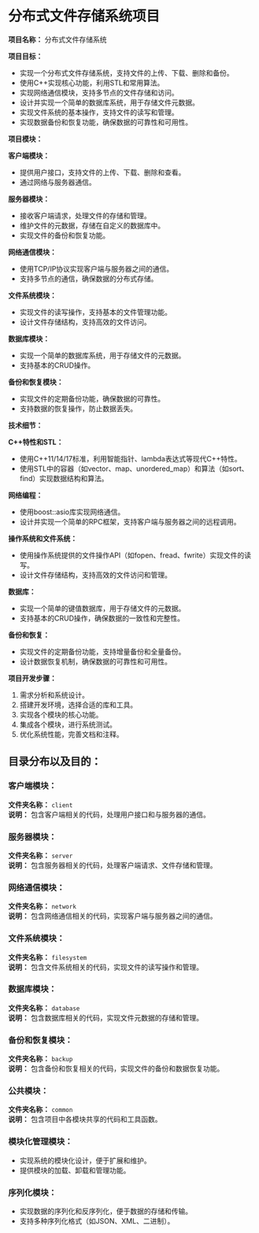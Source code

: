 # 分布式文件存储系统项目

**项目名称：** 分布式文件存储系统

**项目目标：**
- 实现一个分布式文件存储系统，支持文件的上传、下载、删除和备份。
- 使用C++实现核心功能，利用STL和常用算法。
- 实现网络通信模块，支持多节点的文件存储和访问。
- 设计并实现一个简单的数据库系统，用于存储文件元数据。
- 实现文件系统的基本操作，支持文件的读写和管理。
- 实现数据备份和恢复功能，确保数据的可靠性和可用性。

**项目模块：**

**客户端模块：**
- 提供用户接口，支持文件的上传、下载、删除和查看。
- 通过网络与服务器通信。

**服务器模块：**
- 接收客户端请求，处理文件的存储和管理。
- 维护文件的元数据，存储在自定义的数据库中。
- 实现文件的备份和恢复功能。

**网络通信模块：**
- 使用TCP/IP协议实现客户端与服务器之间的通信。
- 支持多节点的通信，确保数据的分布式存储。

**文件系统模块：**
- 实现文件的读写操作，支持基本的文件管理功能。
- 设计文件存储结构，支持高效的文件访问。

**数据库模块：**
- 实现一个简单的数据库系统，用于存储文件的元数据。
- 支持基本的CRUD操作。

**备份和恢复模块：**
- 实现文件的定期备份功能，确保数据的可靠性。
- 支持数据的恢复操作，防止数据丢失。

**技术细节：**

**C++特性和STL：**
- 使用C++11/14/17标准，利用智能指针、lambda表达式等现代C++特性。
- 使用STL中的容器（如vector、map、unordered_map）和算法（如sort、find）实现数据结构和算法。

**网络编程：**
- 使用boost::asio库实现网络通信。
- 设计并实现一个简单的RPC框架，支持客户端与服务器之间的远程调用。

**操作系统和文件系统：**
- 使用操作系统提供的文件操作API（如fopen、fread、fwrite）实现文件的读写。
- 设计文件存储结构，支持高效的文件访问和管理。

**数据库：**
- 实现一个简单的键值数据库，用于存储文件的元数据。
- 支持基本的CRUD操作，确保数据的一致性和完整性。

**备份和恢复：**
- 实现文件的定期备份功能，支持增量备份和全量备份。
- 设计数据恢复机制，确保数据的可靠性和可用性。

**项目开发步骤：**
1. 需求分析和系统设计。
2. 搭建开发环境，选择合适的库和工具。
3. 实现各个模块的核心功能。
4. 集成各个模块，进行系统测试。
5. 优化系统性能，完善文档和注释。


## 目录分布以及目的：

### 客户端模块：

**文件夹名称：** `client`  
**说明：** 包含客户端相关的代码，处理用户接口和与服务器的通信。

### 服务器模块：

**文件夹名称：** `server`  
**说明：** 包含服务器相关的代码，处理客户端请求、文件存储和管理。

### 网络通信模块：

**文件夹名称：** `network`  
**说明：** 包含网络通信相关的代码，实现客户端与服务器之间的通信。

### 文件系统模块：

**文件夹名称：** `filesystem`  
**说明：** 包含文件系统相关的代码，实现文件的读写操作和管理。

### 数据库模块：

**文件夹名称：** `database`  
**说明：** 包含数据库相关的代码，实现文件元数据的存储和管理。

### 备份和恢复模块：

**文件夹名称：** `backup`  
**说明：** 包含备份和恢复相关的代码，实现文件的备份和数据恢复功能。

### 公共模块：

**文件夹名称：** `common`  
**说明：** 包含项目中各模块共享的代码和工具函数。

### 模块化管理模块：

- 实现系统的模块化设计，便于扩展和维护。
- 提供模块的加载、卸载和管理功能。

### 序列化模块：

- 实现数据的序列化和反序列化，便于数据的存储和传输。
- 支持多种序列化格式（如JSON、XML、二进制）。